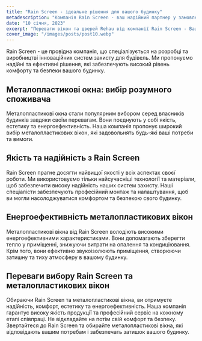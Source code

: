 ```yaml
---
title: "Rain Screen - ідеальне рішення для вашого будинку"
metadescription: "Компанія Rain Screen - ваш надійний партнер у замовленні вікон та дверей Rehau. Ми спеціалізуємося на наданні високоякісної продукції та професійних послуг на ринку віконних систем."
date: "10 січня, 2023"
excerpt: "Переваги вікон та дверей Rehau від компанії Rain Screen - Ваш надійний партнер"
cover_image: "/images/posts/post10.webp"
---
```


Rain Screen - це провідна компанія, що спеціалізується на розробці та виробництві інноваційних систем захисту для будівель. Ми пропонуємо надійні та ефективні рішення, які забезпечують високий рівень комфорту та безпеки вашого будинку.

## Металопластикові окна: вибір розумного споживача

Металопластикові окна стали популярним вибором серед власників будинків завдяки своїм перевагам. Вони поєднують у собі якість, естетику та енергоефективність. Наша компанія пропонує широкий вибір металопластикових вікон, які задовольнять будь-які ваші потреби та вимоги.

## Якість та надійність з Rain Screen

Rain Screen прагне досягти найвищої якості у всіх аспектах своєї роботи. Ми використовуємо тільки найсучасніші технології та матеріали, щоб забезпечити високу надійність наших систем захисту. Наші спеціалісти забезпечують професійний монтаж та налаштування, щоб ви могли насолоджуватися комфортом та безпекою свого будинку.

## Енергоефективність металопластикових вікон

Металопластикові вікна від Rain Screen володіють високими енергоефективними характеристиками. Вони допомагають зберегти тепло у приміщенні, знижуючи витрати на опалення та кондиціювання. Крім того, вони ефективно звукоізолюють приміщення, створюючи затишну та тиху атмосферу в вашому будинку.

## Переваги вибору Rain Screen та металопластикових вікон

Обираючи Rain Screen та металопластикові вікна, ви отримуєте надійність, комфорт, естетику та енергоефективність. Наша компанія гарантує високу якість продукції та професійний сервіс на кожному етапі співпраці.
Не відкладайте на потім свій комфорт та безпеку. Звертайтеся до Rain Screen та обирайте металопластикові вікна, які відповідають вашим потребам і забезпечать затишок вашого будинку.
